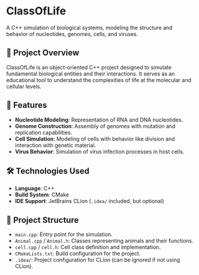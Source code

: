 # ClassOfLife

A C++ simulation of biological systems, modeling the structure and behavior of nucleotides, genomes, cells, and viruses.

## 🧬 Project Overview

ClassOfLife is an object-oriented C++ project designed to simulate fundamental biological entities and their interactions. It serves as an educational tool to understand the complexities of life at the molecular and cellular levels.

## 🔬 Features

- **Nucleotide Modeling**: Representation of RNA and DNA nucleotides.
- **Genome Construction**: Assembly of genomes with mutation and replication capabilities.
- **Cell Simulation**: Modeling of cells with behavior like division and interaction with genetic material.
- **Virus Behavior**: Simulation of virus infection processes in host cells.

## 🛠️ Technologies Used

- **Language**: C++
- **Build System**: CMake
- **IDE Support**: JetBrains CLion (`.idea/` included, but optional)

## 📁 Project Structure

- `main.cpp`: Entry point for the simulation.
- `Animal.cpp` / `Animal.h`: Classes representing animals and their functions.
- `cell.cpp` / `cell.h`: Cell class definition and implementation.
- `CMakeLists.txt`: Build configuration for the project.
- `.idea/`: Project configuration for CLion (can be ignored if not using CLion).

